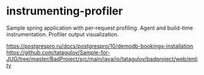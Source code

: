 # instrumenting-profiler
Sample spring application with per-request profiling. Agent and build-time instrumentation. Profiler output visualization.

https://postgrespro.ru/docs/postgrespro/10/demodb-bookings-installation
https://github.com/tatagulov/Sample-for-JUG/tree/master/BadProject/src/main/java/io/tatagulov/badproject/web/entity

